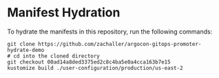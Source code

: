 # Manifest Hydration

To hydrate the manifests in this repository, run the following commands:

```shell
git clone https://github.com/zachaller/argocon-gitops-promoter-hydrate-demo
# cd into the cloned directory
git checkout 00ad14a8ded3375ed2c8c4ba5e0a4cca163b7e15
kustomize build ./user-configuration/production/us-east-2
```
